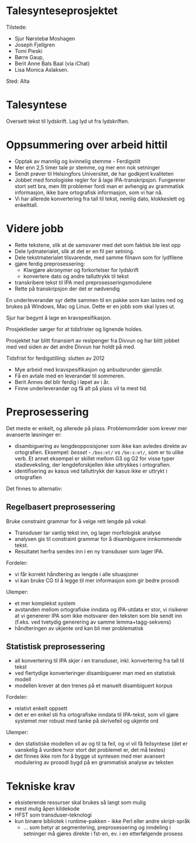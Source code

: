 # Talesynteseprosjektet

Tilstede:
* Sjur Nørstebø Moshagen
* Joseph Fjellgren
* Tomi Pieski
* Børre Gaup, 
* Berit Anne Bals Baal (via iChat)
* Lisa Monica Aslaksen.

Sted: Alta

# Talesyntese
Oversett tekst til lydskrift. Lag lyd ut fra lydskriften.

#  Oppsummering over arbeid hittil
* Opptak av mannlig og kvinnelig stemme - Ferdigstilt
* Mer enn 2,5 timer tale pr stemme, og mer enn nok setninger
* Sendt prøver til Helsingfors Universitet, de har godkjent kvaliteten
* Jobbet med fonologiske regler for å lage IPA-transkripsjon. Fungererer stort 
  sett bra, men litt problemer fordi man er avhengig av grammatisk informasjon, 
  ikke bare ortografisk informasjon, som vi har nå.
* Vi har allerede konvertering fra tall til tekst, nemlig dato, klokkeslett og enkelttall.

# Videre jobb
* Rette tekstene, slik at de samsvarer med det som faktisk ble lest opp
* Dele lydmaterialet, slik at det er en fil per setning.
* Dele tekstmaterialet tilsvarende, med samme filnavn som for lydfilene
* gjøre ferdig preprosessering:
    - Klargjøre akronymer og forkortelser for lydskrift
    - konvertere dato og andre talluttrykk til tekst
* transkribere tekst til IPA med preprosesseringsmodulene
* Rette på transkripsjon der det er nødvendig

En underleverandør syr dette sammen til en pakke som kan lastes ned og brukes
på Windows, Mac og Linux. Dette er en jobb som skal lyses ut.

Sjur har begynt å lage en kravspesifikasjon.

Prosjektleder sørger for at tidsfrister og lignende holdes.

Prosjektet har blitt finansiert av restpenger fra Divvun og har blitt jobbet med
ved siden av det andre Divvun har holdt på med.

Tidsfrist for ferdigstilling: slutten av 2012

* Mye arbeid med kravspesifikasjon og anbudsrunder gjenstår.
* Få en avtale med en leverandør til sommeren.
* Berit Annes del blir ferdig i løpet av i år.
* Finne underleverandør og få alt på plass vil ta mest tid.

# Preprosessering

Det meste er enkelt, og allerede på plass. Problemområder som krever mer avanserte løsninger er:
* disambiguering av lengdeopposisjoner som ikke kan avledes direkte av ortografien.
  Eksempel: *besset* - `/bes:et/` vs `/be:s:et/`, som er to ulike verb. Et
  annet eksempel er skillet mellom G3 og G2 for visse typer stadieveksling, der
  lengdeforskjellen ikke uttrykkes i ortografien.
* identifisering av kasus ved talluttrykk der kasus ikke er uttrykt i ortografien

Det finnes to alternativ:

## Regelbasert preprosessering

Bruke constraint grammar for å velge rett lengde på vokal:

* Transduser tar vanlig tekst inn, og lager morfologisk analyse
* analysen gis til constraint grammar for å disambiguere innkommende tekst.
* Resultatet herfra sendes inn i en ny transduser som lager IPA.

Fordeler:
* vi får korrekt håndtering av lengde i alle situasjoner
* vi kan bruke CG til å legge til mer informasjon som gir bedre prosodi

Ulemper:
* et mer komplekst system
* avstanden mellom ortografiske inndata og IPA-utdata er stor, vi risikerer at
  vi genererer IPA som ikke motsvarer den teksten som ble sendt inn (f.eks. ved
  tvetydig generering av samme lemma+tagg-sekvens)
* håndteringen av ukjente ord kan bli mer problematisk

## Statistisk preprosessering

* all konvertering til IPA skjer i en transduser, inkl. konvertering fra tall til tekst
* ved flertydige konverteringer disambiguerer man med en statistisk modell
* modellen krever at den trenes på et manuelt disambiguert korpus

Fordeler:
* relativt enkelt oppsett
* det er en enkel sti fra ortografiske inndata til IPA-tekst, som vil gjøre systemet
  mer robust med tanke på skrivefeil og ukjente ord

Ulemper:
* den statistiske modellen vil av og til ta feil, og vi vil få feilsyntese (det
  er vanskelig å vurdere hvor stort det problemet er, det må testes)
* det finnes ikke rom for å bygge ut syntesen med mer avansert modulering av
  prosodi bygd på en grammatisk analyse av teksten

# Tekniske krav

* eksisterende ressurser skal brukes så langt som mulig
* mest mulig åpen kildekode
* HFST som transduser-teknologi
* kun binære bibliotek i runtime-pakken - ikke Perl eller andre skript-språk
    - ... som betyr at segmentering, preprosessering og inndeling i setninger må
   gjøres direkte i fst-en, ev. i en etterfølgende prosess
